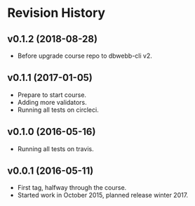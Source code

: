 Revision History
=====================

v0.1.2 (2018-08-28)
---------------------

* Before upgrade course repo to dbwebb-cli v2.


v0.1.1 (2017-01-05)
---------------------

* Prepare to start course.
* Adding more validators.
* Running all tests on circleci.


v0.1.0 (2016-05-16)
---------------------

* Running all tests on travis.


v0.0.1 (2016-05-11)
---------------------

* First tag, halfway through the course.
* Started work in October 2015, planned release winter 2017.
